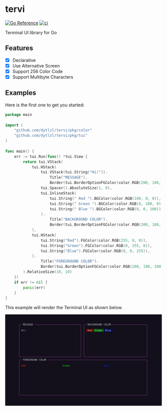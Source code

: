 # tervi
[![Go Reference](https://pkg.go.dev/badge/github.com/dytlzl/tervi.svg)](https://pkg.go.dev/github.com/dytlzl/tervi) [![ci](https://github.com/dytlzl/tervi/workflows/ci/badge.svg)](https://github.com/dytlzl/tervi/actions/workflows/ci.yaml)

Terminal UI library for Go

## Features
- [x] Declarative
- [x] Use Alternative Screen
- [x] Support 256 Color Code
- [x] Support Multibyte Characters

## Examples
Here is the first one to get you started:
```go
package main

import (
	"github.com/dytlzl/tervi/pkg/color"
	"github.com/dytlzl/tervi/pkg/tui"
)

func main() {
	err := tui.Run(func() *tui.View {
		return tui.VStack(
			tui.HStack(
				tui.VStack(tui.String("Hi!")).
					Title("MESSAGE").
					Border(tui.BorderOptionFGColor(color.RGB(200, 100, 200))),
				tui.Spacer().AbsoluteSize(1, 0),
				tui.InlineStack(
					tui.String(" Red ").BGColor(color.RGB(100, 0, 0)),
					tui.String(" Green ").BGColor(color.RGB(0, 100, 0)),
					tui.String(" Blue ").BGColor(color.RGB(0, 0, 100)),
				).
					Title("BACKGROUND COLOR").
					Border(tui.BorderOptionFGColor(color.RGB(200, 100, 200))),
			),
			tui.HStack(
				tui.String("Red").FGColor(color.RGB(255, 0, 0)),
				tui.String("Green").FGColor(color.RGB(0, 255, 0)),
				tui.String("Blue").FGColor(color.RGB(0, 0, 255)),
			).
				Title("FOREGROUND COLOR").
				Border(tui.BorderOptionFGColor(color.RGB(200, 100, 200))),
		).RelativeSize(10, 10)
	})
	if err != nil {
		panic(err)
	}
}
```
This example will render the Terminal UI as shown below.

<img alt="simple example" src="./example/assets/simple.png" width="640">
